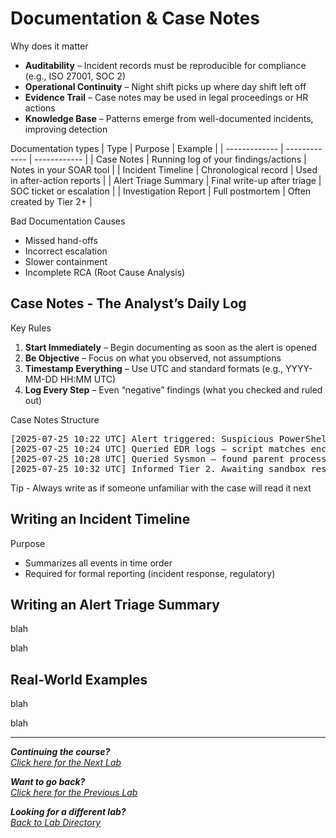 # Documentation & Case Notes
Why does it matter
- **Auditability** – Incident records must be reproducible for compliance (e.g., ISO 27001, SOC 2)
- **Operational Continuity** – Night shift picks up where day shift left off
- **Evidence Trail** – Case notes may be used in legal proceedings or HR actions
- **Knowledge Base** – Patterns emerge from well-documented incidents, improving detection

Documentation types
| Type  | Purpose | Example |
| ------------- | ------------- | ------------ |
| Case Notes  | Running log of your findings/actions  | Notes in your SOAR tool |
| Incident Timeline  | 	Chronological record  | Used in after-action reports |
| Alert Triage Summary | Final write-up after triage | SOC ticket or escalation |
| Investigation Report | Full postmortem | Often created by Tier 2+ |

Bad Documentation Causes
- Missed hand-offs
- Incorrect escalation
- Slower containment
- Incomplete RCA (Root Cause Analysis)

## Case Notes - The Analyst’s Daily Log
Key Rules
1. **Start Immediately** – Begin documenting as soon as the alert is opened
2. **Be Objective** – Focus on what you observed, not assumptions
3. **Timestamp Everything** – Use UTC and standard formats (e.g., YYYY-MM-DD HH:MM UTC)
4. **Log Every Step** – Even “negative” findings (what you checked and ruled out)

Case Notes Structure
<pre>[2025-07-25 10:22 UTC] Alert triggered: Suspicious PowerShell execution on host WKS-204
[2025-07-25 10:24 UTC] Queried EDR logs – script matches encoded PowerShell from MITRE T1059.001
[2025-07-25 10:28 UTC] Queried Sysmon – found parent process was MS Word; likely macro
[2025-07-25 10:32 UTC] Informed Tier 2. Awaiting sandbox results</pre>

Tip - Always write as if someone unfamiliar with the case will read it next

## Writing an Incident Timeline
Purpose
- Summarizes all events in time order
- Required for formal reporting (incident response, regulatory)

## Writing an Alert Triage Summary

blah

blah

## Real-World Examples

blah

blah

***
<b><i>Continuing the course?</b>
</br>
[Click here for the Next Lab](/courseFiles/Lab_10-softSkills/softSkills.md)</i>

<b><i>Want to go back?</b>
</br>
[Click here for the Previous Lab](/courseFiles/Lab_08-emailFundamentals/emailFundamentals.md)

<b><i>Looking for a different lab? </b></br>[Back to Lab Directory](/coursenavigation.md)</i>

